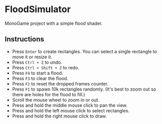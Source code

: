 # FloodSimulator
MonoGame project with a simple flood shader.

## Instructions

* Press `Enter` to create rectangles. You can select a single rectangle to move it or resize it.
* Press `Ctrl + Z` to undo.
* Press `Ctrl + Shift + Z` to redo.
* Press `F4` to start a flood.
* Press `F3` to clear the flood.
* Press `F2` to reset the dropped frames counter.
* Press `F1` to spawn 10k rectangles randomly. (It's best to zoom out so there are holes for the flood to fill.)
* Scroll the mouse wheel to zoom in or out.
* Press and hold the middle mouse click to pan the view.
* Press and hold the left mouse click to select rectangles.
* Press and hold the right mouse click to draw.
